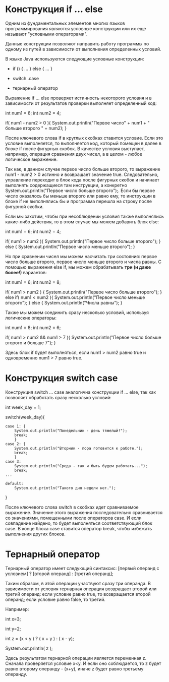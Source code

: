 # Конструкция if ... else

Одним из фундаментальных элементов многих языков программирования являются условные конструкции или
их еще называют "условными операторами".

Данные конструкции позволяют направить работу программы по одному из путей в зависимости от 
выполнения определенных условий.

В языке Java используются следующие условные конструкции:
* if () { ... } else { ... }  

* switch..case

* тернарный оператор

Выражение if ... else проверяет истинность некоторого условия и в зависимости от результатов проверки
выполняет определенный код:

int num1 = 6;
int num2 = 4;

if( num1 - num2 > 0 ){
System.out.println("Первое число" + num1 + " больше второго " + num2);
}

После ключевого слова if в круглых скобках ставится условие. Если это условие выполняется, то выполняется код, 
который помещен в далее в блоке if после фигурных скобок. В качестве условия выступает, например, операция 
сравнения двух чисел, а в целом - любое логическое выражение.

Так как, в данном случае первое число больше второго, то выражение num1 - num2 > 0 истинно и
возвращает значение true. Следовательно, управление переходит в блок кода после фигурных скобок 
и начинает выполнять содержащиеся там инструкции, а конкретно 
System.out.println("Первое число больше второго");. 
Если бы первое число оказалось бы меньше второго или равно ему, то инструкции в блоке if не выполнялись бы
и программа перешла на строку после фигурной скобки. 

Если мы захотим, чтобы при несоблюдении условия также выполнялись какие-либо действия, то
в этом случае мы можем добавить блок else:

int num1 = 6;
int num2 = 4;

if( num1 > num2 ){
System.out.println("Первое число больше второго");
} else {
System.out.println("Первое число меньше второго");
}

Но при сравнении чисел мы можем насчитать три состояния: 
первое число больше второго, первое число меньше второго и числа равны.
С помощью выражения else if, мы можем обрабатывать **три (и даже более!)** вариантов:

int num1 = 6;
int num2 = 8;

if( num1 > num2 ) {
System.out.println("Первое число больше второго");
}
else if( num1 < num2 ){
System.out.println("Первое число меньше второго");
} else {
System.out.println("Числа равны");
} 

Также мы можем соединить сразу несколько условий, используя логические операторы:

int num1 = 8;
int num2 = 6;

if( num1 > num2 && num1 > 7 ){
System.out.println("Первое число больше второго и больше 7");
}

Здесь блок if будет выполняться, если num1 > num2 равно true и одновременно num1 > 7 равно true.

# Конструкция switch case

Конструкция switch ... case аналогична конструкции if ... else, так как позволяет обработать сразу 
несколько условий:

int week_day = 1;

switch(week_day){

    case 1: {
        System.out.println("Понедельник - день тяжелый!");
        break;
        }
    case 2: {
        System.out.println("Вторник - пора готовится к работе.");
        break;
        }
    case 3: 
        System.out.println("Среда - так и быть будем работать...");
        break;
    ...

    default:
        System.out.println("Такого дня недели нет.");
}

После ключевого слова switch в скобках идет сравниваемое выражение. Значение этого выражения 
последовательно сравнивается со значениями, помещенными после операторов сase. 
И если совпадение найдено, то будет выполняться соответствующий блок сase.
В конце блока сase ставится оператор break, чтобы избежать выполнения других блоков.

# Тернарный оператор

Тернарный оператор имеет следующий синтаксис: 
[первый операнд c условием] ? [второй операнд] : [третий операнд];

Таким образом, в этой операции участвуют сразу три операнда. 
В зависимости от условия тернарная операция возвращает второй или третий операнд: 
если условие равно true, то возвращается второй операнд; если условие равно false, то третий.

Например:

int x=3;

int y=2;

int z = (x < y ) ? ( x + y ) : ( x - y);

System.out.println( z );

Здесь результатом тернарной операции является переменная z. Сначала проверяется условие x<y.
И если оно соблюдается, то z будет равно второму операнду - (x+y), иначе z будет равно третьему операнду.



